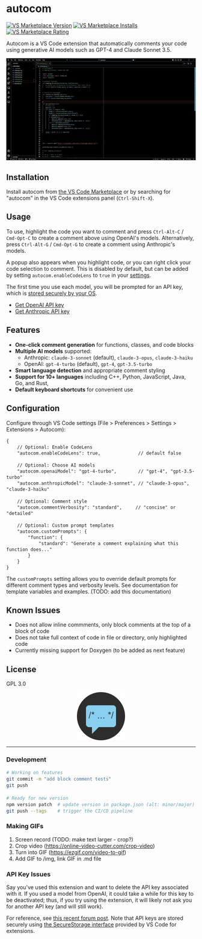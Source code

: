 # autocom

[![VS Marketplace Version](https://shields.io/visual-studio-marketplace/v/pbrowne011.autocom?color=blue)](https://marketplace.visualstudio.com/items?itemName=pbrowne011.autocom)
[![VS Marketplace Installs](https://img.shields.io/visual-studio-marketplace/i/pbrowne011.autocom?color=darkgreen)](https://marketplace.visualstudio.com/items?itemName=pbrowne011.autocom)
[![VS Marketplace Rating](https://img.shields.io/visual-studio-marketplace/r/pbrowne011.autocom)](https://marketplace.visualstudio.com/items?itemName=pbrowne011.autocom)

Autocom is a VS Code extension that automatically comments your code using
generative AI models such as GPT-4 and Claude Sonnet 3.5.

<!--Autocom is a VS Code extension that automatically generates both natural language comments and Doxygen documentation for your code using AI models such as GPT-4 and Claude Sonnet 3.5.-->

<p align="center">
  <img src="img/demo-overview.gif" alt="Overview of autocom in action" width="600"/>
</p>

## Installation

Install autocom from
[the VS Code Marketplace](https://marketplace.visualstudio.com/items?itemName=pbrowne011.autocom)
or by searching for "autocom" in the VS Code extensions panel (`Ctrl-Shift-X`).

## Usage

To use, highlight the code you want to comment and press `Ctrl-Alt-C` /
`Cmd-Opt-C` to create a comment above using OpenAI's models. Alternatively,
press `Ctrl-Alt-G` / `Cmd-Opt-G` to create a comment using Anthropic's models.

<insert different comment gif>

A popup also appears when you highlight code, or you can right click your code
selection to comment. This is disabled by default, but can be added by setting
`autocom.enableCodeLens` to `true` in your [settings](#configuration). 

<insert highlight popup gif>

<insert right click gif>

The first time you use each model, you will be prompted for an API key, which
is [stored securely by your OS](https://vscode-api.js.org/interfaces/vscode.SecretStorage.html). 
- [Get OpenAI API key](https://platform.openai.com/account/api-keys)
- [Get Anthropic API key](https://console.anthropic.com/settings/keys)

## Features

- **One-click comment generation** for functions, classes, and code blocks
- **Multiple AI models** supported:
  - Anthropic: `claude-3-sonnet` (default), `claude-3-opus`, `claude-3-haiku`
  - OpenAI: `gpt-4-turbo` (default), `gpt-4`, `gpt-3.5-turbo`
- **Smart language detection** and appropriate comment styling
- **Support for 10+ languages** including C++, Python, JavaScript, Java, Go,
  and Rust,
- **Default keyboard shortcuts** for convenient use

<insert two diff langs gifs>

## Configuration

Configure through VS Code settings (File > Preferences > Settings > Extensions > Autocom):

```jsonc
{
    // Optional: Enable CodeLens
    "autocom.enableCodeLens": true,              // default false

    // Optional: Choose AI models
    "autocom.openaiModel": "gpt-4-turbo",        // "gpt-4", "gpt-3.5-turbo"
    "autocom.anthropicModel": "claude-3-sonnet", // "claude-3-opus", "claude-3-haiku"
    
    // Optional: Comment style
    "autocom.commentVerbosity": "standard",     // "concise" or "detailed"
    
    // Optional: Custom prompt templates
    "autocom.customPrompts": {
        "function": {
            "standard": "Generate a comment explaining what this function does..."
        }
    }
}
```

The `customPrompts` setting allows you to override default prompts for different
comment types and verbosity levels. See documentation for template variables
and examples. (TODO: add this documentation)

## Known Issues

- Does not allow inline commments, only block comments at the top of a
  block of code
- Does not take full context of code in file or directory, only highlighted code
- Currently missing support for Doxygen (to be added as next feature)

## License

GPL 3.0

<p align="center">
  <img src="img/icon.png" alt="Autocom icon" width="128"/>
</p>

---

### Development

```bash
# Working on features
git commit -m "add block comment tests"
git push

# Ready for new version
npm version patch  # update version in package.json (alt: minor/major)
git push --tags    # trigger the CI/CD pipeline
```

### Making GIFs

1. Screen record (TODO: make text larger - crop?)
2. Crop video (https://online-video-cutter.com/crop-video)
3. Turn into GIF (https://ezgif.com/video-to-gif)
4. Add GIF to /img, link GIF in .md file

### API Key Issues

Say you've used this extension and want to delete the API key associated with
it. If you used a model from OpenAI, it could take a while for this key to be
deactivated; thus, if you try using the extension, it will likely not ask you
for another API key (and will still work).

For reference, see [this recent forum post](https://community.openai.com/t/api-key-deleted-but-still-usable/995249/4).
Note that API keys are stored securely using
[the SecureStorage interface](https://vscode-api.js.org/interfaces/vscode.SecretStorage.html)
provided by VS Code for extensions.